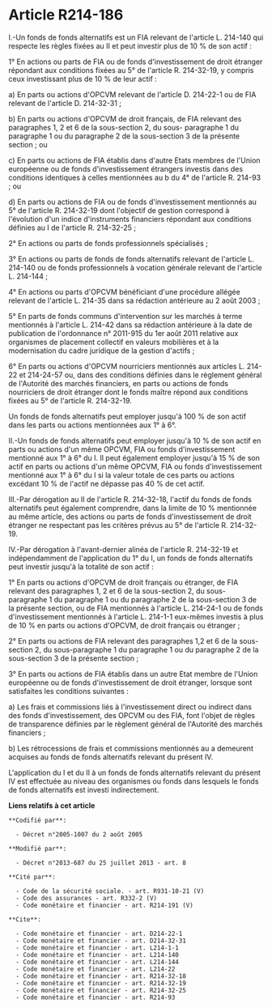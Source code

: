 # Article R214-186

I.-Un fonds de fonds alternatifs est un FIA relevant de l'article L. 214-140 qui respecte les règles fixées au II et peut
investir plus de 10 % de son actif : 

1° En actions ou parts de FIA ou de fonds d'investissement de droit étranger répondant aux conditions fixées au 5° de
l'article R. 214-32-19, y compris ceux investissant plus de 10 % de leur actif : 

a) En parts ou actions d'OPCVM relevant de l'article D. 214-22-1 ou de FIA relevant de l'article D. 214-32-31 ; 

b) En parts ou actions d'OPCVM de droit français, de FIA relevant des paragraphes 1, 2 et 6 de la sous-section 2, du sous-
paragraphe 1 du paragraphe 1 ou du paragraphe 2 de la sous-section 3 de la présente section ; ou 

c) En parts ou actions de FIA établis dans d'autre Etats membres de l'Union européenne ou de fonds d'investissement étrangers
investis dans des conditions identiques à celles mentionnées au b du 4° de l'article R. 214-93 ; ou 

d) En parts ou actions de FIA ou de fonds d'investissement mentionnés au 5° de l'article R. 214-32-19 dont l'objectif de
gestion correspond à l'évolution d'un indice d'instruments financiers répondant aux conditions définies au I de l'article R.
214-32-25 ; 

2° En actions ou parts de fonds professionnels spécialisés ; 

3° En actions ou parts de fonds de fonds alternatifs relevant de l'article L. 214-140 ou de fonds professionnels à vocation
générale relevant de l'article L. 214-144 ; 

4° En actions ou parts d'OPCVM bénéficiant d'une procédure allégée relevant de l'article L. 214-35 dans sa rédaction
antérieure au 2 août 2003 ; 

5° En parts de fonds communs d'intervention sur les marchés à terme mentionnés à l'article L. 214-42 dans sa rédaction
antérieure à la date de publication de l'ordonnance n° 2011-915 du 1er août 2011 relative aux organismes de placement
collectif en valeurs mobilières et à la modernisation du cadre juridique de la gestion d'actifs ; 

6° En parts ou actions d'OPCVM nourriciers mentionnés aux articles L. 214-22 et 214-24-57 ou, dans des conditions définies
dans le règlement général de l'Autorité des marchés financiers, en parts ou actions de fonds nourriciers de droit étranger
dont le fonds maître répond aux conditions fixées au 5° de l'article R. 214-32-19. 

Un fonds de fonds alternatifs peut employer jusqu'à 100 % de son actif dans les parts ou actions mentionnées aux 1° à 6°. 

II.-Un fonds de fonds alternatifs peut employer jusqu'à 10 % de son actif en parts ou actions d'un même OPCVM, FIA ou fonds
d'investissement mentionné aux 1° à 6° du I. Il peut également employer jusqu'à 15 % de son actif en parts ou actions d'un
même OPCVM, FIA ou fonds d'investissement mentionné aux 1° à 6° du I si la valeur totale de ces parts ou actions excédant 10
% de l'actif ne dépasse pas 40 % de cet actif. 

III.-Par dérogation au II de l'article R. 214-32-18, l'actif du fonds de fonds alternatifs peut également comprendre, dans la
limite de 10 % mentionnée au même article, des actions ou parts de fonds d'investissement de droit étranger ne respectant pas
les critères prévus au 5° de l'article R. 214-32-19. 

IV.-Par dérogation à l'avant-dernier alinéa de l'article R. 214-32-19 et indépendamment de l'application du 1° du I, un fonds
de fonds alternatifs peut investir jusqu'à la totalité de son actif : 

1° En parts ou actions d'OPCVM de droit français ou étranger, de FIA relevant des paragraphes 1, 2 et 6 de la sous-section 2,
du sous-paragraphe 1 du paragraphe 1 ou du paragraphe 2 de la sous-section 3 de la présente section, ou de FIA mentionnés à
l'article L. 214-24-1 ou de fonds d'investissement mentionnés à l'article L. 214-1-1 eux-mêmes investis à plus de 10 % en
parts ou actions d'OPCVM, de droit français ou étranger ; 

2° En parts ou actions de FIA relevant des paragraphes 1,2 et 6 de la sous-section 2, du sous-paragraphe 1 du paragraphe 1 ou
du paragraphe 2 de la sous-section 3 de la présente section ; 

3° En parts ou actions de FIA établis dans un autre Etat membre de l'Union européenne ou de fonds d'investissement de droit
étranger, lorsque sont satisfaites les conditions suivantes : 

a) Les frais et commissions liés à l'investissement direct ou indirect dans des fonds d'investissement, des OPCVM ou des FIA,
font l'objet de règles de transparence définies par le règlement général de l'Autorité des marchés financiers ; 

b) Les rétrocessions de frais et commissions mentionnés au a demeurent acquises au fonds de fonds alternatifs relevant du
présent IV. 

L'application du I et du II à un fonds de fonds alternatifs relevant du présent IV est effectuée au niveau des organismes ou
fonds dans lesquels le fonds de fonds alternatifs est investi indirectement.

**Liens relatifs à cet article**

	**Codifié par**:

	  - Décret n°2005-1007 du 2 août 2005

	**Modifié par**:

	  - Décret n°2013-687 du 25 juillet 2013 - art. 8

	**Cité par**:

	  - Code de la sécurité sociale. - art. R931-10-21 (V)
	  - Code des assurances - art. R332-2 (V)
	  - Code monétaire et financier - art. R214-191 (V)

	**Cite**:

	  - Code monétaire et financier - art. D214-22-1
	  - Code monétaire et financier - art. D214-32-31
	  - Code monétaire et financier - art. L214-1-1
	  - Code monétaire et financier - art. L214-140
	  - Code monétaire et financier - art. L214-144
	  - Code monétaire et financier - art. L214-22
	  - Code monétaire et financier - art. R214-32-18
	  - Code monétaire et financier - art. R214-32-19
	  - Code monétaire et financier - art. R214-32-25
	  - Code monétaire et financier - art. R214-93
